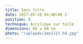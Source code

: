```yaml
---
title: Sans titre
date: 2017-05-18 04:48:00 Z
position: 6
technique: Acrylique sur toile
dimensions: 60 x 60 cm
photo: "/uploads/2en1(2)_hd.jpg"
---
```


